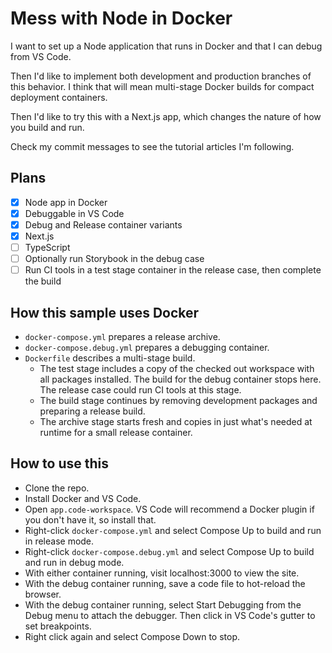 # Mess with Node in Docker

I want to set up a Node application that runs in Docker and that I can debug from VS Code.

Then I'd like to implement both development and production branches of this behavior. I think that will mean multi-stage Docker builds for compact deployment containers.

Then I'd like to try this with a Next.js app, which changes the nature of how you build and run.

Check my commit messages to see the tutorial articles I'm following.

## Plans

- [x] Node app in Docker
- [x] Debuggable in VS Code
- [x] Debug and Release container variants
- [x] Next.js
- [ ] TypeScript
- [ ] Optionally run Storybook in the debug case
- [ ] Run CI tools in a test stage container in the release case, then complete the build

## How this sample uses Docker

- `docker-compose.yml` prepares a release archive.
- `docker-compose.debug.yml` prepares a debugging container.
- `Dockerfile` describes a multi-stage build.
    - The test stage includes a copy of the checked out workspace with all packages installed. The build for the debug container stops here. The release case could run CI tools at this stage. 
    - The build stage continues by removing development packages and preparing a release build.
    - The archive stage starts fresh and copies in just what's needed at runtime for a small release container.

## How to use this

- Clone the repo.
- Install Docker and VS Code.
- Open `app.code-workspace`. VS Code will recommend a Docker plugin if you don't have it, so install that.
- Right-click `docker-compose.yml` and select Compose Up to build and run in release mode.
- Right-click `docker-compose.debug.yml` and select Compose Up to build and run in debug mode.
- With either container running, visit localhost:3000 to view the site.
- With the debug container running, save a code file to hot-reload the browser.
- With the debug container running, select Start Debugging from the Debug menu to attach the debugger. Then click in VS Code's gutter to set breakpoints.
- Right click again and select Compose Down to stop.

